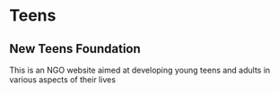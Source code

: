 # Teens
<h2>New Teens Foundation</h2>

<p>This is an NGO website aimed at developing young teens and adults in various aspects of their lives </p>

